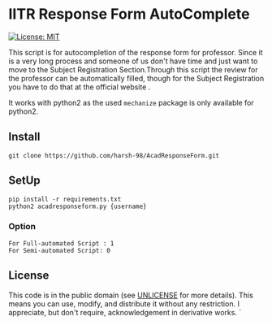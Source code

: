 # IITR Response Form AutoComplete
[![License: MIT](https://img.shields.io/badge/License-MIT-yellow.svg)](https://opensource.org/licenses/MIT)

This script is for autocompletion of the response form for professor. Since it is a very long process and someone of us don't have time and just want to move to the Subject Registration Section.Through this script the review for the professor can be automatically filled, though for the Subject Registration you have to do that at the official website .

It works with python2 as the used `mechanize` package is only available for python2.

## Install 

`git clone https://github.com/harsh-98/AcadResponseForm.git`

## SetUp

    pip install -r requirements.txt
    python2 acadresponseform.py {username}

### Option

    For Full-automated Script : 1
    For Semi-automated Script: 0

## License

This code is in the public domain (see [UNLICENSE](UNLICENSE) for more details). This means you can use, modify, and distribute it without any restriction. I appreciate, but don't require, acknowledgement in derivative works.
`
